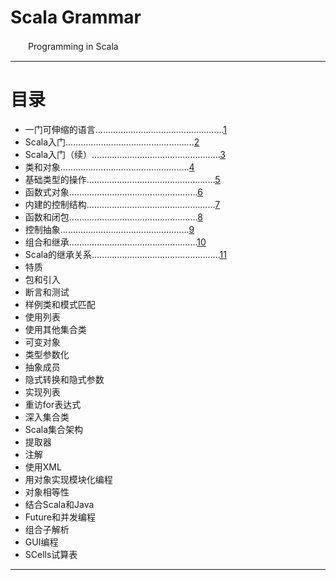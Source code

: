 # Scala Grammar    
　　Programming in Scala    

***    
# 目录
- 一门可伸缩的语言...................................................[1](./a-scalable-language/README.md)
- Scala入门...................................................[2](./first-step-in-scala/README.md)
- Scala入门（续）...................................................[3](./next-step-in-scala/README.md)
- 类和对象...................................................[4](./classes-and-objects/README.md)
- 基础类型的操作...................................................[5](./basic-types-and-operations/README.md)
- 函数式对象...................................................[6](./functional-objects/README.md)
- 内建的控制结构...................................................[7](./build-in-control-structures/README.md)
- 函数和闭包...................................................[8](./functions-and-closures/README.md)
- 控制抽象...................................................[9](./control-abstraction/README.md)
- 组合和继承...................................................[10](./composition-and-inheritance/README.md)
- Scala的继承关系...................................................[11](./scala-hierarchy/README.md)
- 特质
- 包和引入
- 断言和测试
- 样例类和模式匹配
- 使用列表
- 使用其他集合类
- 可变对象
- 类型参数化
- 抽象成员
- 隐式转换和隐式参数
- 实现列表
- 重访for表达式
- 深入集合类
- Scala集合架构
- 提取器
- 注解
- 使用XML
- 用对象实现模块化编程
- 对象相等性
- 结合Scala和Java
- Future和并发编程
- 组合子解析
- GUI编程
- SCells试算表

***
